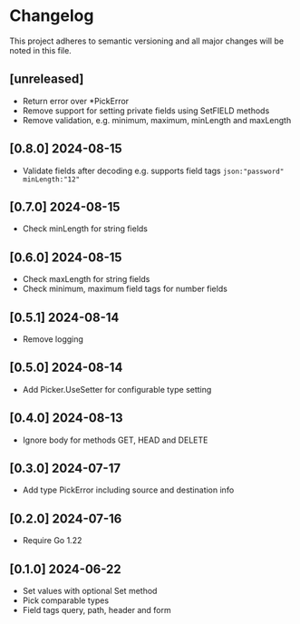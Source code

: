 # Changelog

This project adheres to semantic versioning and all major changes will
be noted in this file.

## [unreleased]

- Return error over *PickError
- Remove support for setting private fields using SetFIELD methods
- Remove validation, e.g. minimum, maximum, minLength and maxLength

## [0.8.0] 2024-08-15

- Validate fields after decoding
  e.g. supports field tags `json:"password" minLength:"12"`

## [0.7.0] 2024-08-15

- Check minLength for string fields

## [0.6.0] 2024-08-15

- Check maxLength for string fields
- Check minimum, maximum field tags for number fields

## [0.5.1] 2024-08-14

- Remove logging

## [0.5.0] 2024-08-14

- Add Picker.UseSetter for configurable type setting

## [0.4.0] 2024-08-13

- Ignore body for methods GET, HEAD and DELETE 

## [0.3.0] 2024-07-17

- Add type PickError including source and destination info

## [0.2.0] 2024-07-16

- Require Go 1.22

## [0.1.0] 2024-06-22

- Set values with optional Set method
- Pick comparable types
- Field tags query, path, header and form
